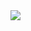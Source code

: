 <a href="https://github.com/NikhilKumar2411">
    <img src="https://github-stats-alpha.vercel.app/api?username=NikhilKumar2411&cc=22272e&tc=37BCF6&ic=fff&bc=0000">
</a>
